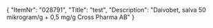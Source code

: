 {
  "ItemNr": "028791",
  "Title": "test",
  "Description": "Daivobet, salva 50 mikrogram/g + 0,5 mg/g Cross Pharma AB"
}